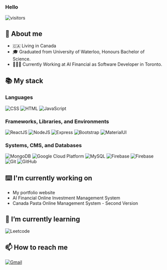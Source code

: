 ### Hello


![visitors](https://visitor-badge-reloaded.herokuapp.com/badge?page_id=NDC.jjwlee94&color=blue&style=for-the-badge&logo=Github)

## 🌟 About me

- 🇨🇦 Living in Canada
- 🎓 Graduated from University of Waterloo, Honours Bachelor of Science.
- 👩🏻‍💻 Currently Working at AI Financial as Software Developer in Toronto.

<!-- - 💻  -->

## 📚 My stack

### Languages
<p>
  <img alt="CSS" src="https://img.shields.io/badge/CSS%20-%231572B6.svg?logo=css3&logoColor=white">
  <img alt="HTML" src="https://img.shields.io/badge/HTML%20-%23E34F26.svg?logo=html5&logoColor=white">
  <img alt="JavaScript" src="https://img.shields.io/badge/JavaScript%20-%23F7DF1E.svg?logo=javascript&logoColor=black">
</p>

### Frameworks, Libraries, and Environments
<p>
  <img alt="ReactJS" src="https://img.shields.io/badge/React.js%20-%2320232a.svg?logo=react&logoColor=%2361DAFB">
  <img alt="NodeJS" src="https://img.shields.io/badge/Node.js%20-%2343853D.svg?logo=node.js&logoColor=white">
  <img alt="Express" src="https://img.shields.io/badge/Express%20-grey.svg?logo=express&logoColor=white">
  <img alt="Bootstrap" src="https://img.shields.io/badge/Bootstrap%20-purple.svg?logo=bootstrap&logoColor=white">
  <img alt="MaterialUI" src="https://img.shields.io/badge/Material UI%20-blue.svg?logo=mui&logoColor=white">
</p>

### Systems, CMS, and Databases

<p>
  <img alt="MongoDB" src="https://img.shields.io/badge/MongoDB%20-green.svg?logo=mongodb&logoColor=white">
  <img alt="Google Cloud Platform" src="https://img.shields.io/badge/Google_Cloud%20-blue.svg?logo=google-cloud&logoColor=white">
  <img alt="MySQL" src="https://img.shields.io/badge/MySQL%20-%2300f.svg?logo=mysql&logoColor=white">
  <img alt='Firebase' src='https://img.shields.io/badge/firebase-%23039BE5.svg?style=for-the-badge&logo=firebase'>
  <img alt="Firebase" src="https://img.shields.io/badge/Firebase%20-%23039BE5.svg?logo=firebase&logoColor=white">
  <img alt="Git" src="https://img.shields.io/badge/Git%20-green.svg?logo=Git&logoColor=white">
  <img alt="GitHub" src="https://img.shields.io/badge/GitHub%20-%2320232a.svg?logo=github&logoColor=white">
</p>

## ⌨️ I'm currently working on

- My portfolio website
- AI Financial Online Investment Management System
- Canada Pasta Online Management System - Second Version

## 🌱 I’m currently learning

<p>
<!--   <img alt="Python" src="https://img.shields.io/badge/Python%20-cornflowerblue.svg?logo=python&logoColor=white"> -->
<!--   <img alt="Docker" src="https://img.shields.io/badge/Docker%20-dodgerblue.svg?logo=docker&logoColor=white">
  <img alt="Kubernetes" src="https://img.shields.io/badge/Kubernetes%20-white.svg?logo=kubernetes&logoColor="white"> -->
  
<img alt='Leetcode' src="https://img.shields.io/badge/LeetCode-000000?style=for-the-badge&logo=LeetCode&logoColor=#d16c06">
</p>

## 📫 How to reach me
                                                                                                                   

<!-- <a href="...."><img src="https://img.icons8.com/bubbles/50/000000/linkedin.png" alt="LinkedIn"/></a> -->
<a href="mailto:andy_chen123@hotmail.com"><img src="https://img.icons8.com/bubbles/50/000000/gmail.png" alt="Gmail"/></a>
